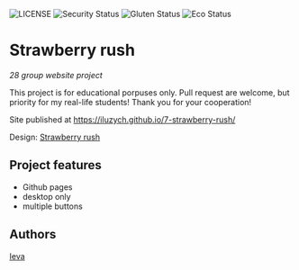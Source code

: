 ![LICENSE](https://img.shields.io/badge/license-MIT-blue.svg?style=flat-square)
![Security Status](https://img.shields.io/security-headers?label=Security&url=https%3A%2F%2Fgithub.com&style=flat-square)
![Gluten Status](https://img.shields.io/badge/Gluten-Free-green.svg)
![Eco Status](https://img.shields.io/badge/ECO-Friendly-green.svg)

# Strawberry rush

_28 group website project_

This project is for educational porpuses only. Pull request are welcome, but priority for my real-life students! Thank you for your cooperation!

Site published at https://iluzych.github.io/7-strawberry-rush/

Design: [Strawberry rush](https://cdn.discordapp.com/attachments/833468929020133416/837382576196157502/unknown.png)

## Project features

- Github pages
- desktop only
- multiple buttons

## Authors

[Ieva](https://github.com/iluzych)
